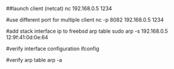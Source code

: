 ##launch client (netcat)
nc 192.168.0.5 1234

#use different port for multiple client
nc -p 8082 192.168.0.5 1234

#add stack interface ip to freebsd arp table
sudo arp -s 192.168.0.5 12:9f:41:0d:0e:64

#verify interface configuration
ifconfig

#verify arp table
arp -a

